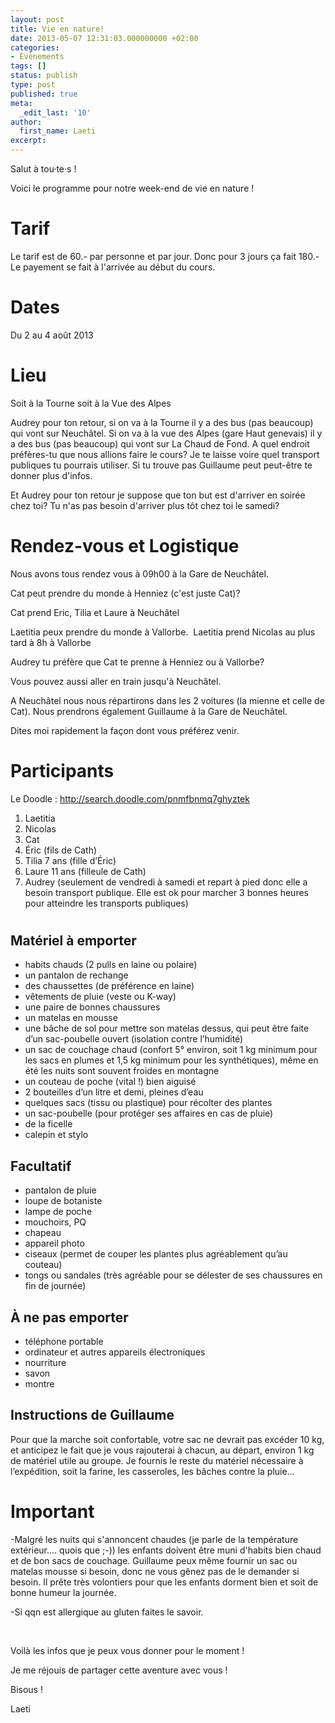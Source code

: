 ```yaml
---
layout: post
title: Vie en nature!
date: 2013-05-07 12:31:03.000000000 +02:00
categories:
- Évènements
tags: []
status: publish
type: post
published: true
meta:
  _edit_last: '10'
author:
  first_name: Laeti
excerpt:
---
```

<p>Salut à tou·te·s !</p>
<p>Voici le programme pour notre week-end de vie en nature !</p>
<h1>Tarif</h1>
<p>Le tarif est de 60.- par personne et par jour. Donc pour 3 jours ça fait 180.- Le payement se fait à l'arrivée au début du cours.</p>
<h1>Dates</h1>
<p>Du 2 au 4 août 2013</p>
<h1>Lieu</h1>
<p>Soit à la Tourne soit à la Vue des Alpes</p>
<p>Audrey pour ton retour, si on va à la Tourne il y a des bus (pas beaucoup) qui vont sur Neuchâtel. Si on va à la vue des Alpes (gare Haut genevais) il y a des bus (pas beaucoup) qui vont sur La Chaud de Fond. A quel endroit préfères-tu que nous allions faire le cours? Je te laisse voire quel transport publiques tu pourrais utiliser. Si tu trouve pas Guillaume peut peut-être te donner plus d'infos.</p>
<p>Et Audrey pour ton retour je suppose que ton but est d'arriver en soirée chez toi? Tu n'as pas besoin d'arriver plus tôt chez toi le samedi?</p>
<h1>Rendez-vous et Logistique</h1>
<p>Nous avons tous rendez vous à 09h00 à la Gare de Neuchâtel.</p>
<p>Cat peut prendre du monde à Henniez (c'est juste Cat)?</p>
<p>Cat prend Eric, Tilia et Laure à Neuchâtel</p>
<p>Laetitia peux prendre du monde à Vallorbe.  Laetitia prend Nicolas au plus tard à 8h à Vallorbe</p>
<p>Audrey tu préfère que Cat te prenne à Henniez ou à Vallorbe?</p>
<p>Vous pouvez aussi aller en train jusqu'à Neuchâtel.</p>
<p>A Neuchâtel nous nous répartirons dans les 2 voitures (la mienne et celle de Cat). Nous prendrons également Guillaume à la Gare de Neuchâtel.</p>
<p>Dites moi rapidement la façon dont vous préférez venir.</p>
<h1>Participants</h1>
<p>Le Doodle : <a href="http://search.doodle.com/pnmfbnmq7ghyztek">http://search.doodle.com/pnmfbnmq7ghyztek</a></p>
<ol>
<li>Laetitia</li>
<li>Nicolas</li>
<li>Cat</li>
<li>Éric (fils de Cath)</li>
<li>Tilia 7 ans (fille d’Éric)</li>
<li>Laure 11 ans (filleule de Cath)</li>
<li>Audrey (seulement de vendredi à samedi et repart à pied donc elle a besoin transport publique. Elle est ok pour marcher 3 bonnes heures pour atteindre les transports publiques)</li>
</ol>
<h1></h1>
<h2>Matériel à emporter</h2>
<ul>
<li>habits chauds (2 pulls en laine ou polaire)</li>
<li>un pantalon de rechange</li>
<li>des chaussettes (de préférence en laine)</li>
<li>vêtements de pluie (veste ou K-way)</li>
<li>une paire de bonnes chaussures</li>
<li>un matelas en mousse</li>
<li>une bâche de sol pour mettre son matelas dessus, qui peut être faite d’un sac-poubelle ouvert (isolation contre l’humidité)</li>
<li>un sac de couchage chaud (confort 5° environ, soit 1 kg minimum pour les sacs en plumes et 1,5 kg minimum pour les synthétiques), même en été les nuits sont souvent froides en montagne</li>
<li>un couteau de poche (vital !) bien aiguisé</li>
<li>2 bouteilles d’un litre et demi, pleines d’eau</li>
<li>quelques sacs (tissu ou plastique) pour récolter des plantes</li>
<li>un sac-poubelle (pour protéger ses affaires en cas de pluie)</li>
<li>de la ficelle</li>
<li>calepin et stylo</li>
</ul>
<h2>Facultatif</h2>
<ul>
<li>pantalon de pluie</li>
<li>loupe de botaniste</li>
<li>lampe de poche</li>
<li>mouchoirs, PQ</li>
<li>chapeau</li>
<li>appareil photo</li>
<li>ciseaux (permet de couper les plantes plus agréablement qu’au couteau)</li>
<li>tongs ou sandales (très agréable pour se délester de ses chaussures en fin de journée)</li>
</ul>
<h2>À ne pas emporter</h2>
<ul>
<li>téléphone portable</li>
<li>ordinateur et autres appareils électroniques</li>
<li>nourriture</li>
<li>savon</li>
<li>montre</li>
</ul>
<h2>Instructions de Guillaume</h2>
<p>Pour que la marche soit confortable, votre sac ne devrait pas excéder 10 kg, et anticipez le fait que je vous rajouterai à chacun, au départ, environ 1 kg de matériel utile au groupe. Je fournis le reste du matériel nécessaire à l’expédition, soit la farine, les casseroles, les bâches contre la pluie…</p>
<h1>Important</h1>
<p>-Malgré les nuits qui s'annoncent chaudes (je parle de la température extérieur.... quois que ;-)) les enfants doivent être muni d'habits bien chaud et de bon sacs de couchage. Guillaume peux même fournir un sac ou matelas mousse si besoin, donc ne vous gênez pas de le demander si besoin. Il prête très volontiers pour que les enfants dorment bien et soit de bonne humeur la journée.</p>
<p>-Si qqn est allergique au gluten faites le savoir.</p>
<p>&nbsp;</p>
<p>Voilà les infos que je peux vous donner pour le moment !</p>
<p>Je me réjouis de partager cette aventure avec vous !</p>
<p>Bisous !</p>
<p>Laeti</p>
<p>&nbsp;</p>
